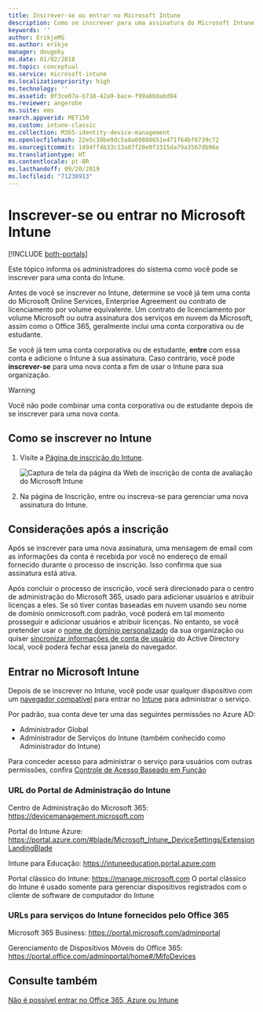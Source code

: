 ```yaml
---
title: Inscrever-se ou entrar no Microsoft Intune
description: Como se inscrever para uma assinatura do Microsoft Intune ou como entrar para iniciar sua assinatura.
keywords: ''
author: ErikjeMS
ms.author: erikje
manager: dougeby
ms.date: 01/02/2018
ms.topic: conceptual
ms.service: microsoft-intune
ms.localizationpriority: high
ms.technology: ''
ms.assetid: 0f3ce07a-b718-42a9-bace-f99a8b8abd94
ms.reviewer: angerobe
ms.suite: ems
search.appverid: MET150
ms.custom: intune-classic
ms.collection: M365-identity-device-management
ms.openlocfilehash: 22e5c38be9dc5a8a09888651e471f64bf6739c72
ms.sourcegitcommit: 1494ff4b33c13a87f20e0f3315da79a3567db96e
ms.translationtype: HT
ms.contentlocale: pt-BR
ms.lasthandoff: 09/20/2019
ms.locfileid: "71238913"
---
```

# <a name="sign-up-or-sign-in-to-microsoft-intune"></a>Inscrever-se ou entrar no Microsoft Intune

[!INCLUDE [both-portals](./includes/note-for-both-portals.md)]

Este tópico informa os administradores do sistema como você pode se inscrever para uma conta do Intune.

Antes de você se inscrever no Intune, determine se você já tem uma conta do Microsoft Online Services, Enterprise Agreement ou contrato de licenciamento por volume equivalente. Um contrato de licenciamento por volume Microsoft ou outra assinatura dos serviços em nuvem da Microsoft, assim como o Office 365, geralmente inclui uma conta corporativa ou de estudante.

Se você já tem uma conta corporativa ou de estudante, **entre** com essa conta e adicione o Intune à sua assinatura. Caso contrário, você pode **inscrever-se** para uma nova conta a fim de usar o Intune para sua organização.

>[!WARNING]
>Você não pode combinar uma conta corporativa ou de estudante depois de se inscrever para uma nova conta.

## <a name="how-to-sign-up-for-intune"></a>Como se inscrever no Intune

1. Visite a [Página de inscrição do Intune](https://admin.microsoft.com/Signup/Signup.aspx?OfferId=40BE278A-DFD1-470a-9EF7-9F2596EA7FF9&dl=INTUNE_A&ali=1#0%20).

   ![Captura de tela da página da Web de inscrição de conta de avaliação do Microsoft Intune](./media/account-sign-up-site.png)

2. Na página de Inscrição, entre ou inscreva-se para gerenciar uma nova assinatura do Intune.

## <a name="post-sign-up-considerations"></a>Considerações após a inscrição
Após se inscrever para uma nova assinatura, uma mensagem de email com as informações da conta é recebida por você no endereço de email fornecido durante o processo de inscrição. Isso confirma que sua assinatura está ativa.

Após concluir o processo de inscrição, você será direcionado para o centro de administração do Microsoft 365, usado para adicionar usuários e atribuir licenças a eles. Se só tiver contas baseadas em nuvem usando seu nome de domínio onmicrosoft.com padrão, você poderá em tal momento prosseguir e adicionar usuários e atribuir licenças. No entanto, se você pretender usar o [nome de domínio personalizado](custom-domain-name-configure.md) da sua organização ou quiser [sincronizar informações de conta de usuário](users-add.md#sync-active-directory-and-add-users-to-intune) do Active Directory local, você poderá fechar essa janela do navegador.

## <a name="sign-in-to-microsoft-intune"></a>Entrar no Microsoft Intune
Depois de se inscrever no Intune, você pode usar qualquer dispositivo com um [navegador compatível](supported-devices-browsers.md#intune-supported-web-browsers) para entrar no [Intune](https://go.microsoft.com/fwlink/?linkid=2090973) para administrar o serviço.

Por padrão, sua conta deve ter uma das seguintes permissões no Azure AD:
- Administrador Global
- Administrador de Serviços do Intune (também conhecido como Administrador do Intune)

Para conceder acesso para administrar o serviço para usuários com outras permissões, confira [Controle de Acesso Baseado em Função](role-based-access-control.md)

### <a name="intune-admin-portal-url"></a>URL do Portal de Administração do Intune

Centro de Administração do Microsoft 365: https://devicemanagement.microsoft.com

Portal do Intune Azure: https://portal.azure.com/#blade/Microsoft_Intune_DeviceSettings/ExtensionLandingBlade

Intune para Educação: https://intuneeducation.portal.azure.com

Portal clássico do Intune: https://manage.microsoft.com O portal clássico do Intune é usado somente para gerenciar dispositivos registrados com o cliente de software de computador do Intune

### <a name="urls-for-intune-services-provided-by-office-365"></a>URLs para serviços do Intune fornecidos pelo Office 365

Microsoft 365 Business: https://portal.microsoft.com/adminportal

Gerenciamento de Dispositivos Móveis do Office 365: https://portal.office.com/adminportal/home#/MifoDevices

## <a name="see-also"></a>Consulte também
[Não é possível entrar no Office 365, Azure ou Intune](https://support.microsoft.com/help/2412085)
